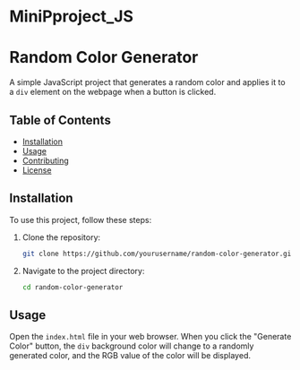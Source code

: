 # MiniPproject_JS

# Random Color Generator

A simple JavaScript project that generates a random color and applies it to a `div` element on the webpage when a button is clicked.

## Table of Contents

- [Installation](#installation)
- [Usage](#usage)
- [Contributing](#contributing)
- [License](#license)

## Installation

To use this project, follow these steps:

1. Clone the repository:
    ```sh
    git clone https://github.com/yourusername/random-color-generator.git
    ```
2. Navigate to the project directory:
    ```sh
    cd random-color-generator
    ```

## Usage

Open the `index.html` file in your web browser. When you click the "Generate Color" button, the `div` background color will change to a randomly generated color, and the RGB value of the color will be displayed.

